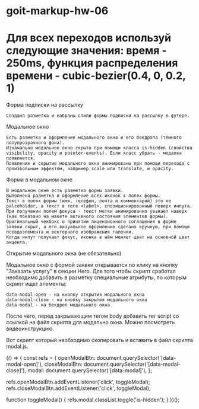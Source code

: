 # goit-markup-hw-06
# Для всех переходов используй следующие значения: время - 250ms, функция распределения времени - cubic-bezier(0.4, 0, 0.2, 1)
Форма подписки на рассылку

    Создана разметка и набраны стили формы подписки на рассылку в футере.

Модальное окно

    Есть разметка и оформление модального окна и его бекдропа (тёмного полупрозрачного фона).
    Изначально модальное окно скрыто при помощи класса is-hidden (свойства visibility, opacity и pointer-events). Если класс убрать - модалка появляется.
    Появление и скрытие модального окна анимированы при помощи перехода с произвольным эффектом, например scale или translate, и opacity.

Форма в модальном окне

    В модальном окне есть разметка формы заявки.
    Выполнена разметка и оформление всех иконок в полях формы.
    Текст в полях формы (имя, телефон, почта и комментарий) это не palceholder, а текст в теге <label>, спозиционированный поверх инпута.
    При получении полем фокуса - текст метки анимированно уезжает наверх (как показано на макете активного состояния элементов формы).
    Оригинальный чекбокс о принятии лицензионного соглашения в форме заявки скрыт, а его визуальное оформление сделано вручную, при помощи псевдоэлемента и векторного изображения галочки.
    Когда инпут получает фокус, иконка в нём меняет цвет на основной цвет акцента.

Открытие модального окна (не обязательно)

Модальное окно с формой заявки открывается по клику на кнопку "Заказать услугу" в секции Hero. Для того чтобы скрипт сработал необходимо добавить в разметку специальные атрибуты, по которым скрипт ищет элементы:

    data-modal-open - на кнопку открытия модального окна
    data-modal-close - на кнопку закрытия модального окна
    data-modal - на бекдроп модального окна

После чего, перед закрывающим тегом body добавить тег script со ссылкой на файл скрипта для модально окна. Можно посмотреть видеоинструкцию.

<body>
  <!-- Вся твоя разметка, включая разметку модалки -->

  <!-- Ставим перед закрывающим тегом body -->
  <script src="./js/modal.js"></script>
</body>

Вот скрипт который необходимо скопировать и вставить в файл скрипта modal.js.

(() => {
  const refs = {
    openModalBtn: document.querySelector('[data-modal-open]'),
    closeModalBtn: document.querySelector('[data-modal-close]'),
    modal: document.querySelector('[data-modal]'),
  };

  refs.openModalBtn.addEventListener('click', toggleModal);
  refs.closeModalBtn.addEventListener('click', toggleModal);

  function toggleModal() {
    refs.modal.classList.toggle('is-hidden');
  }
})();